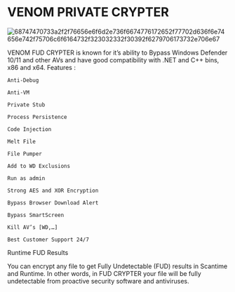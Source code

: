 # VENOM PRIVATE CRYPTER

![68747470733a2f2f76656e6f6d2e736f6674776172652f77702d636f6e74656e742f75706c6f6164732f323032332f30392f6279706173732e706e67](https://github.com/user-attachments/assets/99533d39-a25f-4f91-bf69-0a5092c44567)



VENOM FUD CRYPTER is known for it’s ability to Bypass Windows Defender 10/11 and other AVs and have good compatibility with .NET and C++ bins, x86 and x64. 
Features :

    Anti-Debug

    Anti-VM

    Private Stub

    Process Persistence

    Code Injection

    Melt File

    File Pumper

    Add to WD Exclusions

    Run as admin

    Strong AES and XOR Encryption

    Bypass Browser Download Alert

    Bypass SmartScreen

    Kill AV’s [WD,…]

    Best Customer Support 24/7

Runtime FUD Results

You can encrypt any file to get Fully Undetectable (FUD) results in Scantime and Runtime. In other words, in FUD CRYPTER your file will be fully undetectable from proactive security software and antiviruses.
